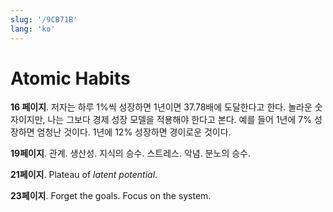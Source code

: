 ```yaml
---
slug: '/9CB71B'
lang: 'ko'
---
```


# Atomic Habits

**16 페이지**.
저자는 하루 1%씩 성장하면 1년이면 37.78배에 도달한다고 한다.
놀라운 숫자이지만, 나는 그보다 경제 성장 모델을 적용해야 한다고 본다.
예를 들어 1년에 7% 성장하면 엄청난 것이다.
1년에 12% 성장하면 경이로운 것이다.

**19페이지**.
관계. 생산성. 지식의 승수.
스트레스. 악념. 분노의 승수.

**21페이지**.
Plateau of _latent potential_.

**23페이지**.
Forget the goals. Focus on the system.
